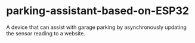 # parking-assistant-based-on-ESP32
A device that can assist with garage parking by asynchronously updating the sensor reading to a website.
